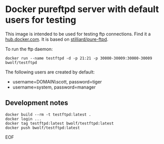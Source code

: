 # Docker pureftpd server with default users for testing

This image is intended to be used for testing ftp connections. Find it a [hub.docker.com](https://hub.docker.com/r/bwolf/testftpd/). It is based on [stilliard/pure-ftpd](https://github.com/stilliard/docker-pure-ftpd).

To run the ftp daemon:

    docker run --name testftpd -d -p 21:21 -p 30000-30009:30000-30009 bwolf/testftpd

The following users are created by default:
- username=DOMAIN\scott, password=tiger
- username=system, password=manager

## Development notes

    docker build --rm -t testftpd:latest .
    docker login ...
    docker tag testftpd:latest bwolf/testftpd:latest
    docker push bwolf/testftpd:latest

EOF
